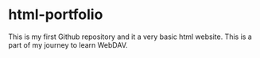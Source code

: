 # html-portfolio
This is my first Github repository and it a very basic html website. This is a part of my journey to learn WebDAV.
